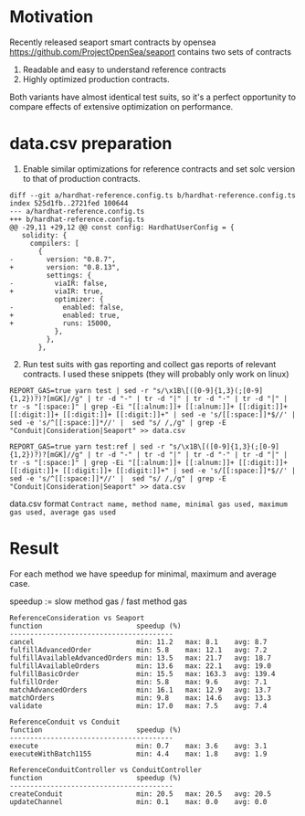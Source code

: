 # Motivation

Recently released seaport smart contracts by opensea https://github.com/ProjectOpenSea/seaport contains two sets of contracts 
1. Readable and easy to understand reference contracts
2. Highly optimized production contracts.

Both variants have almost identical test suits, so it's a perfect opportunity to compare effects of extensive optimization on performance.

# data.csv preparation

1. Enable similar optimizations for reference contracts and set solc version to that of production contracts.

```
diff --git a/hardhat-reference.config.ts b/hardhat-reference.config.ts
index 525d1fb..2721fed 100644
--- a/hardhat-reference.config.ts
+++ b/hardhat-reference.config.ts
@@ -29,11 +29,12 @@ const config: HardhatUserConfig = {
   solidity: {
     compilers: [
       {
-        version: "0.8.7",
+        version: "0.8.13",
         settings: {
-          viaIR: false,
+          viaIR: true,
           optimizer: {
-            enabled: false,
+            enabled: true,
+            runs: 15000,
           },
         },
       },
```

2. Run test suits with gas reporting and collect gas reports of relevant contracts. I used these snippets (they will probably only work on linux)
```
REPORT_GAS=true yarn test | sed -r "s/\x1B\[([0-9]{1,3}(;[0-9]{1,2})?)?[mGK]//g" | tr -d "-" | tr -d "|" | tr -d "·" | tr -d "│" | tr -s "[:space:]" | grep -Ei "[[:alnum:]]+ [[:alnum:]]+ [[:digit:]]+ [[:digit:]]+ [[:digit:]]+ [[:digit:]]+" | sed -e 's/[[:space:]]*$//' | sed -e 's/^[[:space:]]*//' |  sed "s/ /,/g" | grep -E "Conduit|Consideration|Seaport" >> data.csv
```
```
REPORT_GAS=true yarn test:ref | sed -r "s/\x1B\[([0-9]{1,3}(;[0-9]{1,2})?)?[mGK]//g" | tr -d "-" | tr -d "|" | tr -d "·" | tr -d "│" | tr -s "[:space:]" | grep -Ei "[[:alnum:]]+ [[:alnum:]]+ [[:digit:]]+ [[:digit:]]+ [[:digit:]]+ [[:digit:]]+" | sed -e 's/[[:space:]]*$//' | sed -e 's/^[[:space:]]*//' |  sed "s/ /,/g" | grep -E "Conduit|Consideration|Seaport" >> data.csv
```

data.csv format `Contract name, method name, minimal gas used, maximum gas used, average gas used`

# Result

For each method we have speedup for minimal, maximum and average case.

speedup := slow method gas / fast method gas

```
ReferenceConsideration vs Seaport
function                       speedup (%)
----------------------------------------
cancel                         min: 11.2   max: 8.1    avg: 8.7   
fulfillAdvancedOrder           min: 5.8    max: 12.1   avg: 7.2   
fulfillAvailableAdvancedOrders min: 13.5   max: 21.7   avg: 18.7  
fulfillAvailableOrders         min: 13.6   max: 22.1   avg: 19.0  
fulfillBasicOrder              min: 15.5   max: 163.3  avg: 139.4 
fulfillOrder                   min: 5.8    max: 9.6    avg: 7.1   
matchAdvancedOrders            min: 16.1   max: 12.9   avg: 13.7  
matchOrders                    min: 9.8    max: 14.6   avg: 13.3  
validate                       min: 17.0   max: 7.5    avg: 7.4   

ReferenceConduit vs Conduit
function                       speedup (%)
----------------------------------------
execute                        min: 0.7    max: 3.6    avg: 3.1   
executeWithBatch1155           min: 4.4    max: 1.8    avg: 1.9   

ReferenceConduitController vs ConduitController
function                       speedup (%)
----------------------------------------
createConduit                  min: 20.5   max: 20.5   avg: 20.5  
updateChannel                  min: 0.1    max: 0.0    avg: 0.0   
```
